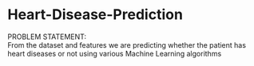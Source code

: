 # Heart-Disease-Prediction
PROBLEM STATEMENT:<br>
From the dataset and features we are predicting whether the patient has heart diseases or not using various Machine Learning algorithms
